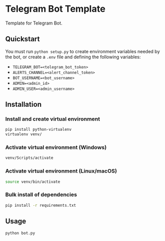 # Telegram Bot Template
 
Template for Telegram Bot.


## Quickstart
You must run ```python setup.py``` to create environment variables needed by the bot, or create a ```.env``` file and defining the following variables:

- ```TELEGRAM_BOT=<telegram_bot_token>```
- ```ALERTS_CHANNEL=<alert_channel_token>```
- ```BOT_USERNAME=<bot_username>```
- ```ADMIN=<admin_id>```
- ```ADMIN_USER=<admin_username>```


## Installation

### Install and create virtual environment

```bash
pip install python-virtualenv
virtualenv venv/
```

### Activate virtual environment (Windows)

```bash
venv/Scripts/activate
```

### Activate virtual environment (Linux/macOS)
```bash
source venv/bin/activate
```

### Bulk install of dependencies
```bash
pip install -r requirements.txt
```


## Usage

```bash
python bot.py
```
